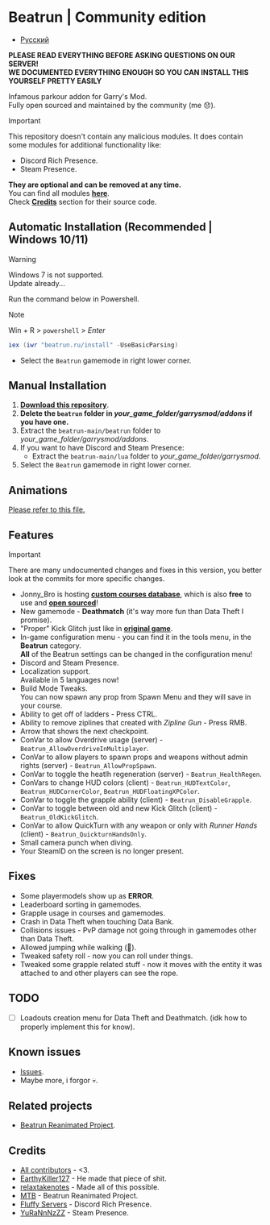 # Beatrun | Community edition

* [Русский](./README_ru.md)

**PLEASE READ EVERYTHING BEFORE ASKING QUESTIONS ON OUR SERVER!**\
**WE DOCUMENTED EVERYTHING ENOUGH SO YOU CAN INSTALL THIS YOURSELF PRETTY EASILY**

Infamous parkour addon for Garry's Mod.\
Fully open sourced and maintained by the community (me 😞).

> [!IMPORTANT]
> This repository doesn't contain any malicious modules. It does contain some modules for additional functionality like:
>
> * Discord Rich Presence.
> * Steam Presence.
>
> **They are optional and can be removed at any time.**\
> You can find all modules **[here](https://github.com/JonnyBro/beatrun/tree/main/lua/bin)**.\
> Check **[Credits](#credits)** section for their source code.

## Automatic Installation (Recommended | Windows 10/11)

> [!WARNING]
> Windows 7 is not supported.\
> Update already...

Run the command below in Powershell.
> [!NOTE]
> Win + R > `powershell` > *Enter*

```powershell
iex (iwr "beatrun.ru/install" -UseBasicParsing)
```

* Select the `Beatrun` gamemode in right lower corner.

## Manual Installation

1. **[Download this repository](https://github.com/JonnyBro/beatrun/archive/refs/heads/master.zip)**.
2. **Delete the `beatrun` folder in *your_game_folder/garrysmod/addons* if you have one.**
3. Extract the `beatrun-main/beatrun` folder to *your_game_folder/garrysmod/addons*.
4. If you want to have Discord and Steam Presence:
   * Extract the `beatrun-main/lua` folder to *your_game_folder/garrysmod*.
5. Select the `Beatrun` gamemode in right lower corner.

## Animations

[Please refer to this file.](beatrun/README.md)

## Features

> [!IMPORTANT]
> There are many undocumented changes and fixes in this version, you better look at the commits for more specific changes.

* Jonny_Bro is hosting **[custom courses database](https://courses.jonnybro.ru)**, which is also **free** to use and **[open sourced](https://git.jonnybro.ru/jonny_bro/beatrun-courses-server-express)**!
* New gamemode - **Deathmatch** (it's way more fun than Data Theft I promise).
* "Proper" Kick Glitch just like in **[original game](https://www.youtube.com/watch?v=zK5y3NBUStc)**.
* In-game configuration menu - you can find it in the tools menu, in the **Beatrun** category.\
  **All** of the Beatrun settings can be changed in the configuration menu!
* Discord and Steam Presence.
* Localization support.\
  Available in 5 languages now!
* Build Mode Tweaks.\
You can now spawn any prop from Spawn Menu and they will save in your course.
* Ability to get off of ladders - Press CTRL.
* Ability to remove ziplines that created with *Zipline Gun* - Press RMB.
* Arrow that shows the next checkpoint.
* ConVar to allow Overdrive usage (server) - `Beatrun_AllowOverdriveInMultiplayer`.
* ConVar to allow players to spawn props and weapons without admin rights (server) - `Beatrun_AllowPropSpawn`.
* ConVar to toggle the heatlh regeneration (server) - `Beatrun_HealthRegen`.
* ConVars to change HUD colors (client) - `Beatrun_HUDTextColor`, `Beatrun_HUDCornerColor`, `Beatrun_HUDFloatingXPColor`.
* ConVar to toggle the grapple ability (client) - `Beatrun_DisableGrapple`.
* ConVar to toggle between old and new Kick Glitch (client) - `Beatrun_OldKickGlitch`.
* ConVar to allow QuickTurn with any weapon or only with *Runner Hands* (client) - `Beatrun_QuickturnHandsOnly`.
* Small camera punch when diving.
* Your SteamID on the screen is no longer present.

## Fixes

* Some playermodels show up as **ERROR**.
* Leaderboard sorting in gamemodes.
* Grapple usage in courses and gamemodes.
* Crash in Data Theft when touching Data Bank.
* Collisions issues - PvP damage not going through in gamemodes other than Data Theft.
* Allowed jumping while walking (🤷).
* Tweaked safety roll - now you can roll under things.
* Tweaked some grapple related stuff - now it moves with the entity it was attached to and other players can see the rope.

## TODO

* [ ] Loadouts creation menu for Data Theft and Deathmatch. (idk how to properly implement this for know).

## Known issues

* [Issues](https://github.com/JonnyBro/beatrun/issues).
* Maybe more, i forgor 💀.

## Related projects

* [Beatrun Reanimated Project](https://github.com/JonnyBro/beatrun-anims).

## Credits

* [All contributors](https://github.com/JonnyBro/beatrun/graphs/contributors) - <3.
* [EarthyKiller127](https://www.youtube.com/channel/UCiFqPwGo4x0J65xafIaECDQ) - He made that piece of shit.
* [relaxtakenotes](https://github.com/relaxtakenotes) - Made all of this possible.
* [MTB](https://www.youtube.com/@MTB396) - Beatrun Reanimated Project.
* [Fluffy Servers](https://github.com/fluffy-servers/gmod-discord-rpc) - Discord Rich Presence.
* [YuRaNnNzZZ](https://github.com/YuRaNnNzZZ/gmcl_steamrichpresencer) - Steam Presence.
